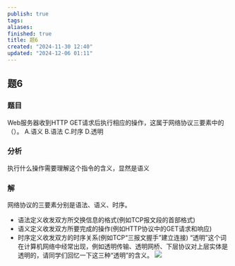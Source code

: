 ```yaml
---
publish: true
tags: 
aliases: 
finished: true
title: 题6
created: "2024-11-30 12:40"
updated: "2024-12-06 01:11"
---
```

## 题6
### 题目
Web服务器收到HTTP GET请求后执行相应的操作，这属于网络协议三要素中的（）。
A.语义
B.语法
C.时序
D.透明
### 分析
执行什么操作需要理解这个指令的含义，显然是语义
### 解
网络协议的三要素分别是语法、语义、时序。
- 语法定义收发双方所交换信息的格式(例如TCP报文段的首部格式)
- 语义定义收发双方所要完成的操作(例如HTTP协议中的GET请求和响应)
- 时序定义收发双方的时序关系(例如TCP“三报文握手”建立连接)
“透明”这个词在计算机网络中经常出现，例如透明传输、透明网桥、下层协议对上层实体是透明的，请同学们回忆一下这三种“透明”的含义。
![](https://img.hwenyi.tech/202411302236730.webp)
